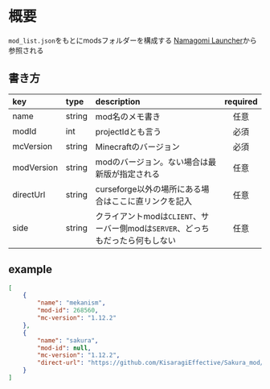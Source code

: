 # 概要

`mod_list.json`をもとにmodsフォルダーを構成する
[Namagomi Launcher](https://github.com/NamagomiNetwork/Namagomi-Launcher)から参照される

## 書き方
|key|type|description|required|
|:---|:---|:---|:--:|
|name|string|mod名のメモ書き|任意|
|modId|int|projectIdとも言う|必須|
|mcVersion|string|Minecraftのバージョン|必須|
|modVersion|string|modのバージョン。ない場合は最新版が指定される|任意|
|directUrl|string|curseforge以外の場所にある場合はここに直リンクを記入|任意|
|side|string|クライアントmodは`CLIENT`、サーバー側modは`SERVER`、どっちもだったら何もしない|任意|


## example
```json
[
    {
        "name": "mekanism",
        "mod-id": 268560,
        "mc-version": "1.12.2"
    },
    {
        "name": "sakura",
        "mod-id": null,
        "mc-version": "1.12.2",
        "direct-url": "https://github.com/KisaragiEffective/Sakura_mod/releases/download/1.0.8-1.12.2%2Bflavored.ksrg.4/Sakura-1.0.8-1.12.2+flavored.ksrg.4.jar"
    }
]
```

